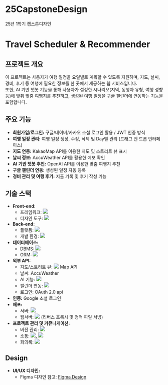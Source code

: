 # 25CapstoneDesign
25년 1학기 캡스톤디자인

# Travel Scheduler & Recommender

## 프로젝트 개요
이 프로젝트는 사용자가 여행 일정을 요일별로 계획할 수 있도록 지원하며, 지도, 날씨, 경비, 후기 등 여행에 필요한 정보를 한 곳에서 제공하는 웹 서비스입니다.  
또한, AI 기반 챗봇 기능을 통해 사용자가 설정한 시나리오(지역, 동행자 유형, 여행 성향 등)에 맞춰 맞춤 여행지를 추천하고, 생성된 여행 일정을 구글 캘린더에 연동하는 기능을 포함합니다.

## 주요 기능
- **회원가입/로그인:** 구글/네이버/카카오 소셜 로그인 활용 / JWT 인증 방식
- **여행 일정 관리:** 여행 일정 생성, 수정, 삭제 및 Day별 관리 (드래그 앤 드롭 인터페이스)
- **지도 연동:** KakaoMap API를 이용한 지도 및 스트리트 뷰 표시
- **날씨 정보:** AccuWeather API를 활용한 예보 확인
- **AI 기반 챗봇 추천:** OpenAI API를 이용한 맞춤 여행지 추천
- **구글 캘린더 연동:** 생성된 일정 자동 등록
- **경비 관리 및 여행 후기:** 지출 기록 및 후기 작성 기능

## 기술 스택
- **Front-end:**  
  - 프레임워크: <img src="https://img.shields.io/badge/react-%2361DAFB.svg?&style=for-the-badge&logo=react&logoColor=black" />
  - 디자인 도구: <img src="https://img.shields.io/badge/figma-%23F24E1E.svg?&style=for-the-badge&logo=figma&logoColor=white" />
- **Back-end:**  
  - 플랫폼: <img src="https://img.shields.io/badge/node.js-%23339933.svg?&style=for-the-badge&logo=node.js&logoColor=white" />
  - 개발 환경: <img src="https://img.shields.io/badge/visual%20studio%20code-%23007ACC.svg?&style=for-the-badge&logo=visual%20studio%20code&logoColor=white" />
- **데이터베이스:**  
  - DBMS: <img src="https://img.shields.io/badge/postgresql-%23336791.svg?&style=for-the-badge&logo=postgresql&logoColor=white" />  
  - ORM: <img src="https://img.shields.io/badge/prisma-%232D3748.svg?&style=for-the-badge&logo=prisma&logoColor=white" />
- **외부 API:**  
  - 지도/스트리트 뷰: <img src="https://img.shields.io/badge/kakao-%23FFCD00.svg?&style=for-the-badge&logo=kakao&logoColor=black" /> Map API  
  - 날씨: AccuWeather
  - AI 기능: <img src="https://img.shields.io/badge/openai-%23412991.svg?&style=for-the-badge&logo=openai&logoColor=white" /> 
  - 캘린더 연동: <img src="https://img.shields.io/badge/google%20calendar-%234285F4.svg?&style=for-the-badge&logo=google%20calendar&logoColor=white" />
  - 로그인: OAuth 2.0 api
- **인증:** Google 소셜 로그인
- **배포:**  
  - 서버: <img src="https://img.shields.io/badge/amazon%20aws-%23232F3E.svg?&style=for-the-badge&logo=amazon%20aws&logoColor=white" />
  - 웹서버: <img src="https://img.shields.io/badge/nginx-%23269539.svg?&style=for-the-badge&logo=nginx&logoColor=white" /> (리버스 프록시 및 정적 파일 서빙)
- **프로젝트 관리 및 커뮤니케이션:**  
  - 버전 관리: <img src="https://img.shields.io/badge/github-%23181717.svg?&style=for-the-badge&logo=github&logoColor=white" /> 
  - 소통: <img src="https://img.shields.io/badge/kakaotalk-%23FFCD00.svg?&style=for-the-badge&logo=kakaotalk&logoColor=black" />, <img src="https://img.shields.io/badge/discord-%237289DA.svg?&style=for-the-badge&logo=discord&logoColor=white" />  
  - 회의록: <img src="https://img.shields.io/badge/notion-%23000000.svg?&style=for-the-badge&logo=notion&logoColor=white" />

## Design
- **UI/UX 디자인:**  
  - Figma 디자인 참고: [Figma Design](https://www.figma.com/design/43bODe77hYu02GHCPcvaD1/2025-1-%EC%BA%A1%EC%8A%A4%ED%86%A4-%EB%94%94%EC%9E%90%EC%9D%B8?node-id=0-1&t=JjS8VRgIPhXlqtoS-1)
